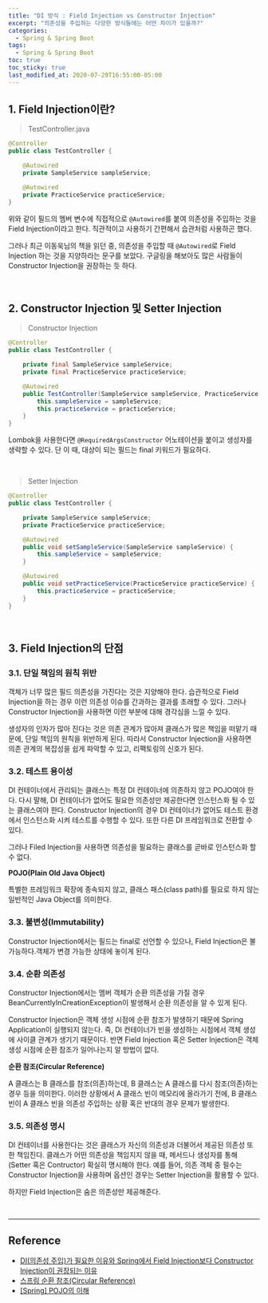 ```yaml
---
title: "DI 방식 : Field Injection vs Constructor Injection"
excerpt: "의존성을 주입하는 다양한 방식들에는 어떤 차이가 있을까?"
categories:
  - Spring & Spring Boot
tags:
  - Spring & Spring Boot
toc: true
toc_sticky: true
last_modified_at: 2020-07-29T16:55:00-05:00
---
```


## 1. Field Injection이란?

> TestController.java

```java
@Controller
public class TestController {

    @Autowired
    private SampleService sampleService;

    @Autowired
    private PracticeService practiceService;
}
```

위와 같이 필드의 멤버 변수에 직접적으로 ``@Autowired``를 붙여 의존성을 주입하는 것을 Field Injection이라고 한다. 직관적이고 사용하기 간편해서 습관처럼 사용하곤 했다.

그러나 최근 이동욱님의 책을 읽던 중, 의존성을 주입할 때 ``@Autowired``로 Field Injection 하는 것을 지양하라는 문구를 보았다. 구글링을 해보아도 많은 사람들이 Constructor Injection을 권장하는 듯 하다.

<br>

## 2. Constructor Injection 및 Setter Injection

> Constructor Injection

```java
@Controller
public class TestController {

    private final SampleService sampleService;
    private final PracticeService practiceService;

    @Autowired
    public TestController(SampleService sampleService, PracticeService practiceService) {
        this.sampleService = sampleService;
        this.practiceService = practiceService;
    }
}
```

Lombok을 사용한다면 ``@RequiredArgsConstructor`` 어노테이션을 붙이고 생성자를 생략할 수 있다. 단 이 때, 대상이 되는 필드는 final 키워드가 필요하다.

<br>

> Setter Injection

```java
@Controller
public class TestController {

    private SampleService sampleService;
    private PracticeService practiceService;

    @Autowired
    public void setSampleService(SampleService sampleService) {
        this.sampleService = sampleService;
    }

    @Autowired
    public void setPracticeService(PracticeService practiceService) {
        this.practiceService = practiceService;
    }
}
```

<br>

## 3. Field Injection의 단점

### 3.1. 단일 책임의 원칙 위반

객체가 너무 많은 필드 의존성을 가진다는 것은 지양해야 한다. 습관적으로 Field Injection을 하는 경우 이런 의존성 이슈를 간과하는 결과를 초래할 수 있다. 그러나 Constructor Injection을 사용하면 이런 부분에 대해 경각심을 느낄 수 있다.

생성자의 인자가 많아 진다는 것은 의존 관계가 많아져 클래스가 많은 책임을 떠맡기 때문에, 단일 책임의 원칙을 위반하게 된다. 따라서 Constructor Injection을 사용하면 의존 관계의 복잡성을 쉽게 파악할 수 있고, 리팩토링의 신호가 된다.

### 3.2. 테스트 용이성

DI 컨테이너에서 관리되는 클래스는 특정 DI 컨테이너에 의존하지 않고 POJO여야 한다. 다시 말해, DI 컨테이너가 없어도 필요한 의존성만 제공한다면 인스턴스화 될 수 있는 클래스여야 한다. Constructor Injection의 경우 DI 컨테이너가 없어도 테스트 환경에서 인스턴스화 시켜 테스트를 수행할 수 있다. 또한 다른 DI 프레임워크로 전환할 수 있다.

그러나 Filed Injection을 사용하면 의존성을 필요하는 클래스를 곧바로 인스턴스화 할 수 없다.

**POJO(Plain Old Java Object)**

특별한 프레임워크 확장에 종속되지 않고, 클래스 패스(class path)를 필요로 하지 않는 일반적인 Java Object를 의미한다.

### 3.3. 불변성(Immutability)

Constructor Injection에서는 필드는 final로 선언할 수 있으나, Field Injection은 불가능하다.객체가 변경 가능한 상태에 놓이게 된다.

### 3.4. 순환 의존성

Constructor Injection에서는 멤버 객체가 순환 의존성을 가질 경우 BeanCurrentlyInCreationException이 발생해서 순환 의존성을 알 수 있게 된다.

Constructor Injection은 객체 생성 시점에 순환 참조가 발생하기 때문에 Spring Application이 실행되지 않는다. 즉, DI 컨테이너가 빈을 생성하는 시점에서 객체 생성에 사이클 관계가 생기기 때문이다. 반면 Field Injection 혹은 Setter Injection은 객체 생성 시점에 순환 참조가 일어나는지 알 방법이 없다.

**순환 참조(Circular Reference)**

A 클래스는 B 클래스를 참조(의존)하는데, B 클래스는 A 클래스를 다시 참조(의존)하는 경우 등을 의미한다. 이러한 상황에서 A 클래스 빈이 메모리에 올라가기 전에, B 클래스 빈이 A 클래스 빈을 의존성 주입하는 상황 혹은 반대의 경우 문제가 발생한다.

### 3.5. 의존성 명시

DI 컨테이너를 사용한다는 것은 클래스가 자신의 의존성과 더불어서 제공된 의존성 또한 책임진다. 클래스가 어떤 의존성을 책임지지 않을 때, 메서드나 생성자를 통해(Setter 혹은 Contructor) 확실히 명시해야 한다. 예를 들어, 의존 객체 중 필수는 Constructor Injection을 사용하며 옵션인 경우는 Setter Injection을 활용할 수 있다.

하지만 Field Injection은 숨은 의존성만 제공해준다.

<br>

---

## Reference

* [DI(의존성 주입)가 필요한 이유와 Spring에서 Field Injection보다 Constructor Injection이 권장되는 이유](https://www.mimul.com/blog/di-constructor-injection/)
* [스프링 순환 참조(Circular Reference)](https://medium.com/webeveloper/%EC%8A%A4%ED%94%84%EB%A7%81-%EC%88%9C%ED%99%98-%EC%B0%B8%EC%A1%B0-circular-reference-d01c6beee7e6)
* [[Spring] POJO의 이해](http://asuraiv.blogspot.com/2017/07/spring-pojo.html)

